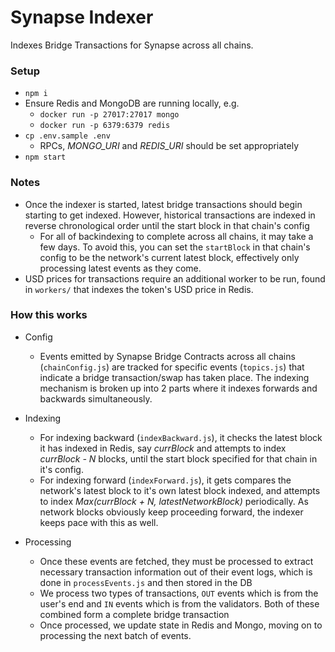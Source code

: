 # Synapse Indexer

Indexes Bridge Transactions for Synapse across all chains.

### Setup

* `npm i`
* Ensure Redis and MongoDB are running locally, e.g.
    * `docker run -p 27017:27017 mongo`
    * `docker run -p 6379:6379 redis`
* `cp .env.sample .env`
    * RPCs, *MONGO_URI* and *REDIS_URI* should be set appropriately
* `npm start`

### Notes
* Once the indexer is started, latest bridge transactions should begin starting to get indexed. However, historical transactions are indexed in reverse chronological order until the start block in that chain's config
  * For all of backindexing to complete across all chains, it may take a few days. To avoid this, you can set the `startBlock` in that chain's config to be the network's current latest block, effectively only processing latest events as they come.
* USD prices for transactions require an additional worker to be run, found in `workers/` that indexes the token's USD price in Redis.

### How this works

* Config
  * Events emitted by Synapse Bridge Contracts across all chains (`chainConfig.js`) are tracked for specific events (`topics.js`) that indicate a bridge transaction/swap has taken place. The indexing mechanism is broken up into 2 parts where it indexes forwards and backwards simultaneously.

* Indexing 
  * For indexing backward (`indexBackward.js`), it checks the latest block it has indexed in Redis, say *currBlock* and attempts to index *currBlock - N* blocks, until the start block specified for that chain in it's config. 
  * For indexing forward (`indexForward.js`), it gets compares the network's latest block to it's own latest block indexed, and attempts to index *Max(currBlock + N, latestNetworkBlock)* periodically. As network blocks obviously keep proceeding forward, the indexer keeps pace with this as well.

* Processing
  * Once these events are fetched, they must be processed to extract necessary transaction information out of their event logs, which is done in `processEvents.js` and then stored in the DB 
  * We process two types of transactions, `OUT` events which is from the user's end and `IN` events which is from the validators. Both of these combined form a complete bridge transaction
  * Once processed, we update state in Redis and Mongo, moving on to processing the next batch of events.